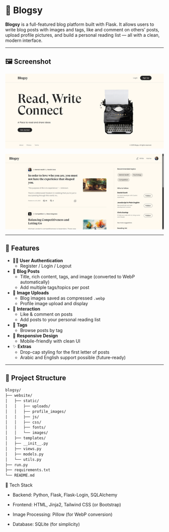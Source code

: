# 📝 Blogsy

**Blogsy** is a full-featured blog platform built with Flask. It allows users to write blog posts with images and tags, like and comment on others’ posts, upload profile pictures, and build a personal reading list — all with a clean, modern interface.

---

## 🖼️ Screenshot

<p align="center">
  <img src="website/static/images/Screenshot1.png" alt="Blogsy Screenshot" width="800">
</p>

<p align="center">
  <img src="website/static/images/Screenshot2.png" alt="Blogsy Screenshot" width="800">
</p>

---

## 🚀 Features

- 🧑‍💻 **User Authentication**
  - Register / Login / Logout
- 📝 **Blog Posts**
  - Title, rich content, tags, and image (converted to WebP automatically)
  - Add multiple tags/topics per post
- 📸 **Image Uploads**
  - Blog images saved as compressed `.webp`
  - Profile image upload and display
- 💬 **Interaction**
  - Like & comment on posts
  - Add posts to your personal reading list
- 🔎 **Tags**
  - Browse posts by tag
- 📱 **Responsive Design**
  - Mobile-friendly with clean UI
- ✨ **Extras**
  - Drop-cap styling for the first letter of posts
  - Arabic and English support possible (future-ready)

---

## 📂 Project Structure

```bash
blogsy/
├── website/
│   ├── static/
│   │   ├── uploads/
│   │   ├── profile_images/
│   │   ├── js/
│   │   ├── css/
│   │   ├── fonts/
│   │   └── images/
│   ├── templates/
│   ├── __init__.py
│   ├── views.py
│   ├── models.py
│   └── utils.py
├── run.py
├── requirements.txt
└── README.md
```

🧰 Tech Stack

- Backend: Python, Flask, Flask-Login, SQLAlchemy

- Frontend: HTML, Jinja2, Tailwind CSS (or Bootstrap)

- Image Processing: Pillow (for WebP conversion)

- Database: SQLite (for simplicity)
